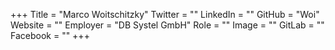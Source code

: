 +++
Title = "Marco Woitschitzky"
Twitter = ""
LinkedIn = ""
GitHub = "Woi"
Website = ""
Employer = "DB Systel GmbH"
Role = ""
Image = ""
GitLab = ""
Facebook = ""
+++
